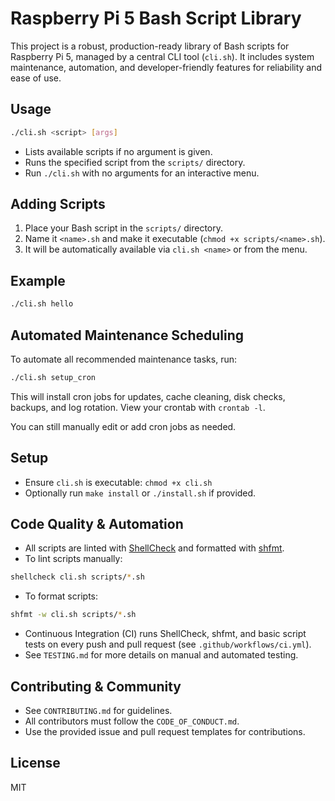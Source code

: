 
# Raspberry Pi 5 Bash Script Library

This project is a robust, production-ready library of Bash scripts for Raspberry Pi 5, managed by a central CLI tool (`cli.sh`).
It includes system maintenance, automation, and developer-friendly features for reliability and ease of use.

## Usage

```sh
./cli.sh <script> [args]
```

- Lists available scripts if no argument is given.
- Runs the specified script from the `scripts/` directory.
- Run `./cli.sh` with no arguments for an interactive menu.

## Adding Scripts

1. Place your Bash script in the `scripts/` directory.
2. Name it `<name>.sh` and make it executable (`chmod +x scripts/<name>.sh`).
3. It will be automatically available via `cli.sh <name>` or from the menu.

## Example

```sh
./cli.sh hello
```

## Automated Maintenance Scheduling

To automate all recommended maintenance tasks, run:

```sh
./cli.sh setup_cron
```

This will install cron jobs for updates, cache cleaning, disk checks, backups, and log rotation. View your crontab with `crontab -l`.

You can still manually edit or add cron jobs as needed.

## Setup

- Ensure `cli.sh` is executable: `chmod +x cli.sh`
- Optionally run `make install` or `./install.sh` if provided.

## Code Quality & Automation

- All scripts are linted with [ShellCheck](https://www.shellcheck.net/) and formatted with [shfmt](https://github.com/mvdan/sh).
- To lint scripts manually:

 ```sh
 shellcheck cli.sh scripts/*.sh
 ```

- To format scripts:

 ```sh
 shfmt -w cli.sh scripts/*.sh
 ```

- Continuous Integration (CI) runs ShellCheck, shfmt, and basic script tests on every push and pull request (see `.github/workflows/ci.yml`).
- See `TESTING.md` for more details on manual and automated testing.

## Contributing & Community

- See `CONTRIBUTING.md` for guidelines.
- All contributors must follow the `CODE_OF_CONDUCT.md`.
- Use the provided issue and pull request templates for contributions.

## License

MIT
